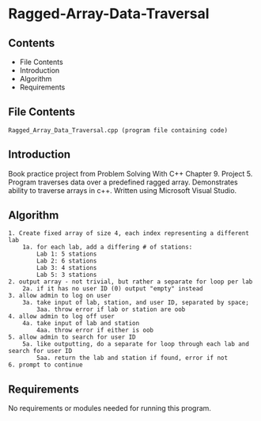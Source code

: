 # Ragged-Array-Data-Traversal

Contents
---------------------
* File Contents
* Introduction
* Algorithm
* Requirements

## File Contents
	
	Ragged_Array_Data_Traversal.cpp (program file containing code)

## Introduction
Book practice project from Problem Solving With C++ Chapter 9. Project 5.
Program traverses data over a predefined ragged array. Demonstrates ability to traverse arrays in c++.
Written using Microsoft Visual Studio. 

## Algorithm

	1. Create fixed array of size 4, each index representing a different lab
		1a. for each lab, add a differing # of stations:
			Lab 1: 5 stations
			Lab 2: 6 stations
			Lab 3: 4 stations
			Lab 5: 3 stations
	2. output array - not trivial, but rather a separate for loop per lab
		2a. if it has no user ID (0) output "empty" instead
	3. allow admin to log on user
		3a. take input of lab, station, and user ID, separated by space;
			3aa. throw error if lab or station are oob
	4. allow admin to log off user
		4a. take input of lab and station
			4aa. throw error if either is oob
	5. allow admin to search for user ID
		5a. like outputting, do a separate for loop through each lab and search for user ID
			5aa. return the lab and station if found, error if not
	6. prompt to continue

## Requirements
No requirements or modules needed for running this program.
